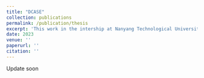 ```yaml
---
title: "DCASE"
collection: publications
permalink: /publication/thesis
excerpt: 'This work in the intership at Nanyang Technological University'
date: 2023
venue: ''
paperurl: ''
citation: ''
---
```


Update soon